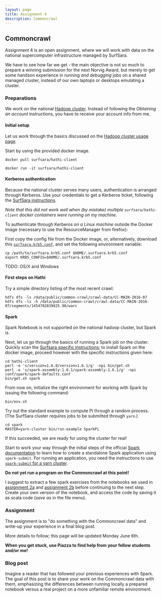 ```yaml
---
layout: page
title: Assignment 4 
description: Commoncrawl
---
```


## Commoncrawl

Assignment 4 is an open assignment, where we will work with data on the national supercomputer infrastructure managed by SurfSara.

We have to see how far we get - the main objective is not so much to prepare a winning submission for the next Norvig Award, but 
merely to get some handson experience in running _and debugging_ jobs on a shared managed cluster, instead of our own laptops or
desktops emulating a cluster.

### Preparations

We work on the national [Hadoop cluster](https://userinfo.surfsara.nl/systems/hadoop/description).
Instead of following the _Obtaining an account_ instructions, you have to receive your account info from me.

#### Initial setup

Let us work through the basics discussed on the
[Hadoop cluster usage page](https://userinfo.surfsara.nl/systems/hadoop/usage).

Start by using the provided docker image.

```
docker pull surfsara/hathi-client

docker run -it surfsara/hathi-client
```

#### Kerberos authentication

Because the national cluster serves many users, authentication is arranged through Kerberos.
Use your credentials to get a Kerberos ticket, following the [SurfSara instructions](https://userinfo.surfsara.nl/systems/hadoop/usage).

_Note that this did not work well when (by mistake) multiple `surfsara/hathi-client` docker containers were running on my machine._

To authenticate through Kerberos _on a Linux machine_ outside the Docker image (necessary to use the ResourceManager from firefox):

First copy the config file from the Docker image, or, alternatively, download this [`surfsara.krb5.conf`](surfsara.krb5.conf),
and set the following environment variable:

```
cp /path/to/surfsara.krb5.conf $HOME/.surfsara.krb5.conf
export KRB5_CONFIG=$HOME/.surfsara.krb5.conf
```

TODO: OS/X and Windows

#### First steps on Hathi

Try a simple directory listing of the most recent crawl:

```
hdfs dfs -ls /data/public/common-crawl/crawl-data/CC-MAIN-2016-07
hdfs dfs -ls -h /data/public/common-crawl/crawl-data/CC-MAIN-2016-07/segments/1454702039825.90/warc
```

#### Spark

Spark Notebook is not supported on the national hadoop cluster, but Spark is.

Next, let us go through the basics of running a Spark job on the cluster.
Quickly scan the [Surfsara specific instructions](https://userinfo.surfsara.nl/systems/hadoop/software/spark);
to install Spark on the docker image, proceed however with the specific instructions given here:

```
cd hathi-client
perl -e 's/version=1.6.0/version=1.6.1/g' -npi bin/get.sh
perl -e 's/spark-assembly-1.6.1/spark-assembly-1.6.1/g' -npi conf/spark/spark-defaults.conf
bin/get.sh spark
```

From now on, initialize the right environment for working with Spark by issuing the following command:

```
bin/env.sh
```

Try out the standard example to compute Pi through a random process. 
(The SurfSara cluster requires jobs to be submitted through `yarn`.)

```
cd spark
MASTER=yarn-cluster bin/run-example SparkPi
```

If this succeeded, we are ready for using the cluster for real!

Start to work your way through the initial steps of the official 
[Spark documentation](http://spark.apache.org/docs/1.6.1/quick-start.html#self-contained-applications)
to learn how to create a standalone Spark application using `spark-submit`.
For running an application, you need the instructions to use
[`spark-submit` for a yarn cluster](http://spark.apache.org/docs/1.6.1/running-on-yarn.html#launching-spark-on-yarn).

**Do not yet run a program on the Commoncrawl at this point!**

I suggest to extract a few spark exercises from the notebooks we used in [assignment 2a](A2a-spark-101.md) 
and [assignment 2b](A2b-execution-model.md) before continuing to the next step.
Create your own version of the notebook, and access the code by saving it as scala code (_save as_ in the file menu).

### Assignment

The assignment is to "do something with the Commoncrawl data" and write-up your experience in
a final blog post.

More details to follow; this page will be updated Monday June 6th.


**When you get stuck, use Piazza to find help from your fellow students and/or me!**

### Blog post 

Imagine a reader that has followed your previous experiences with Spark.
The goal of this post is to share your work on the Commoncrawl data with them,
emphasizing the differences between running locally a prepared notebook versus
a real project on a more unfamiliar remote environment.

